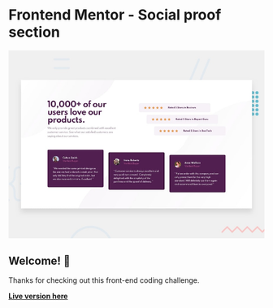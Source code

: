 # Frontend Mentor - Social proof section

![Design preview for the Social proof section coding challenge](./design/desktop-preview.jpg)

## Welcome! 👋

Thanks for checking out this front-end coding challenge.

[**Live version here**](https://frontend-mentor-h9cbzgcb9.vercel.app/)
